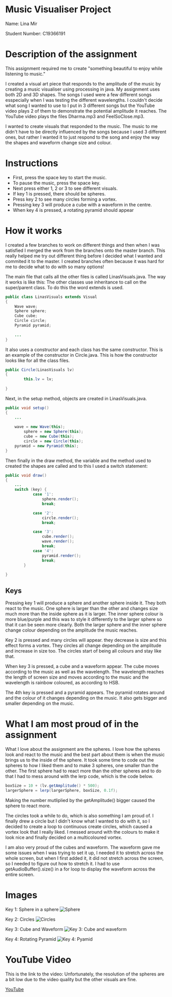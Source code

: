 # Music Visualiser Project

Name: Lina Mir

Student Number: C19366191

# Description of the assignment
This assignment required me to create "something beautiful to enjoy while listening to music." 

I created a visual art piece that responds to the amplitude of the music by creating a music visualiser using processing in java. My assignment uses both 2D and 3D shapes.
The songs I used were a few different songs esspecially when I was testing the different wavelengths. 
I couldn't decide what song I wanted to use to I put in 3 different songs but the YouTube video plays 2 of them to demonstrate the potential amplitude it reaches.
The YouTube video plays the files Dharma.mp3 and FeelSoClose.mp3.

I wanted to create visuals that responded to the music. The music to me didn't have to be directly influenced by the songs because I used 3 different ones, but rather I wanted it to just respond to the song and enjoy the way the shapes and waveform change size and colour.



# Instructions
- First, press the space key to start the music.
- To pause the music, press the space key.
- Next press either 1, 2 or 3 to see different visuals.
- If key 1 is pressed, there should be spheres.
- Press key 2 to see many circles forming a vortex.
- Pressing key 3 will produce a cube with a waveform in the centre.
- When key 4 is pressed, a rotating pyramid should appear


# How it works
I created a few branches to work on different things and then when I was satisfied I merged the work from the branches onto the master branch. This really helped me try out different thing before I decided what I wanted and commited it to the master. I created branches often because it was hard for me to decide what to do with so many options!

The main file that calls all the other files is called LinasVisuals.java. The way it works is like this:
The other classes use inheritance to call on the super/parent class. To do this the word extends is used.
```Java
public class LinasVisuals extends Visual
{
	Wave wave;
	Sphere sphere;
	Cube cube;
	Circle circle;
	Pyramid pyramid;
	
	...
}
```

It also uses a constructor and each class has the same constructor. 
This is an example of the constructor in Circle.java. This is how the constructor looks like for all the class files.
```Java
public Circle(LinasVisuals lv)
{
        this.lv = lv;
     
}
``` 

Next, in the setup method, objects are created in LinasVisuals.java.
```Java
public void setup()
{ 
	...
	
	wave = new Wave(this);
        sphere = new Sphere(this);
        cube = new Cube(this);
        circle = new Circle(this);
	pyramid = new Pyramid(this);
}

```

Then finally in the draw method, the variable and the method used to created the shapes are called and to this I used a switch statement:
```Java
public void draw()
{ 
	...
	switch (key) {
            case '1':
                sphere.render();
                break;

            case '2':
                circle.render();
                break;

            case '3':
                cube.render();
                wave.render();
                break;
            case '4':
                pyramid.render();
                break;
        }
	
}

```

## Keys
Pressing key 1 will produce a sphere and another sphere inside it. They both react to the music. One sphere is larger than the other and changes size much more than the inside sphere as it is larger. The inner sphere colour is more blue/purple and this was to style it differently to the larger sphere so that it can be seen more clearly. Both the larger sphere and the inner sphere change colour depending on the amplitude the music reaches.

Key 2 is pressed and many circles will appear. they decrease is size and this effect forms a vortex. They circles all change depending on the amplitude and increase in size too. The circles start of being all colours and stay like that.

When key 3 is pressed, a cube and a waveform appear. The cube moves according to the music as well as the wavelength. The wavelength reaches the length of screen size and moves according to the music and the wavelength is rainbow coloured, as according to HSB.

The 4th key is pressed and a pyramid appears. The pyramid rotates around and the colour of it changes depending on the music. It also gets bigger and smaller depending on the music. 


# What I am most proud of in the assignment
What I love about the assignment are the spheres. I love how the spheres look and react to the music and the best part about them is when the music brings us to the inside of the sphere. It took some time to code out the spheres to how I liked them and to make 3 spheres, one smaller than the other. The first sphere had to react more than the other spheres and to do that I had to mess around with the lerp code, which is the code below.

```Java
boxSize = 10 + (lv.getAmplitude() * 500);
largerSphere = lerp(largerSphere, boxSize, 0.1f); 
```

Making the number mutliplied by the getAmplitude() bigger caused the sphere to react more. 

The circles took a while to do, which is also something I am proud of. I finally drew a circle but I didn't know what I wanted to do with it, so I decided to create a loop to continuous create circles, which caused a vortex look that I really liked. I messed around with the colours to make it look nice and finally decided on a multicoloured vortex.

I am also very proud of the cubes and waveform. The waveform gave me some issues when I was trying to set it up, I needed it to stretch across the whole screen, but when I first added it, it did not stretch across the screen, so I needed to figure out how to stretch it. I had to use getAudioBuffer().size() in a for loop to display the waveform across the entire screen. 

# Images
Key 1: Sphere in a sphere
![Sphere](images/sphere.png)


Key 2: Circles
![Circles](images/circles.png)


Key 3: Cube and Waveform
![Key 3: Cube and waveform](images/cube.png)


Key 4: Rotating Pyramid 
![Key 4: Pyamid](images/pyramid.jpg)


# YouTube Video
This is the link to the video:
Unfortunately, the resolution of the spheres are a bit low due to the video quality but the other visuals are fine.

[YouTube](https://youtu.be/TEK4t1hrTNc)



